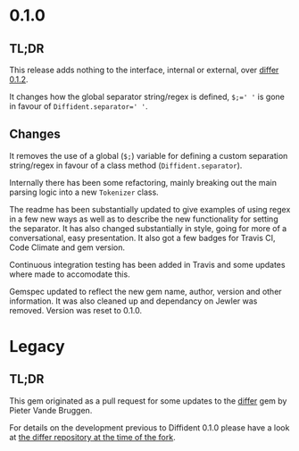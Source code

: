 # 0.1.0

## TL;DR

This release adds nothing to the interface, internal or external, over [differ 0.1.2](https://rubygems.org/gems/differ).

It changes how the global separator string/regex is defined, `$;=' '` is gone in favour of `Diffident.separator=' '`.

## Changes

It removes the use of a global (`$;`) variable for defining a custom separation string/regex in favour of a class method (`Diffident.separator`).

Internally there has been some refactoring, mainly breaking out the main parsing logic into a new `Tokenizer` class.

The readme has been substantially updated to give examples of using regex in a few new ways as well as to describe the new functionality for setting the separator. It has also changed substantially in style, going for more of a conversational, easy presentation. It also got a few badges for Travis CI, Code Climate and gem version.

Continuous integration testing has been added in Travis and some updates where made to accomodate this.

Gemspec updated to reflect the new gem name, author, version and other information. It was also cleaned up and dependancy on Jewler was removed. Version was reset to 0.1.0.

# Legacy

## TL;DR

This gem originated as a pull request for some updates to the [differ](http://github.com/pvande/differ) gem by Pieter Vande Bruggen.

For details on the development previous to Diffident 0.1.0 please have a look at [the differ repository at the time of the fork](https://github.com/pvande/differ/commit/85407d9059519de4d64469e827f6bcdafff2c449).